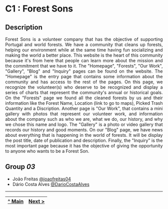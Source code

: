 
# C1 : Forest Sons

## Description
 <div align="justify">
    Forest Sons is a volunteer company that has the objective of supporting Portugal and world forests. We have a community that cleans up forests, helping our environment while at the same time having fun socializing and making the world a better place. This website is the heart of this community because it's from here that people can learn more about the mission and the commitment that we have to it. The "Homepage", "Forests", "Our Work", "Gallery", "Blog" and "Inquiry" pages can be found on the website. The "Homepage" is the entry page that contains some information about the community and has access to the rest of the pages. On this page, we recognize the volunteer(s) who deserve to be recognized and display a series of charts that represent the community's annual or historical goals. On the "Forests" page we found all the cleaned forests by us and their information like the Forest Name, Location (link to go to maps), Picked Trash Quantity and a Discription. Another page is "Our Work", that contains a mini gallery with photos that represent our volunteer work, and information about the company such as who we are, what we do, our history, and why we chose this name and logo. The "Gallery" is a photo or video gallery that records our history and good moments. On our "Blog" page, we have news about everything that is happening in the world of forests. It will be display the post title, date of publication and description. Finally, the "Inquiry" is the most important page because it has the objective of giving the opportunity to anyone who wants to be a Forest Son.
 </div>

## Group _03_
* João Freitas [@joaofreitas04](https://github.com/joaofreitas04)
* Dário Costa Alves [@DarioCostaAlves](https://github.com/DarioCostaAlves)

---
[^ Main](../../) | [Next >](c2.md)
:---| ---: